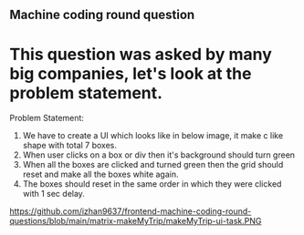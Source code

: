 ## Machine coding round question

# This question was asked by many big companies, let's look at the problem statement.

Problem Statement:
1. We have to create a UI which looks like in below image, it make c like shape with total 7 boxes.
2. When user clicks on a box or div then it's background should turn green
3. When all the boxes are clicked and turned green then the grid should reset and make all the boxes white again.
4. The boxes should reset in the same order in which they were clicked with 1 sec delay.

https://github.com/izhan9637/frontend-machine-coding-round-questions/blob/main/matrix-makeMyTrip/makeMyTrip-ui-task.PNG
